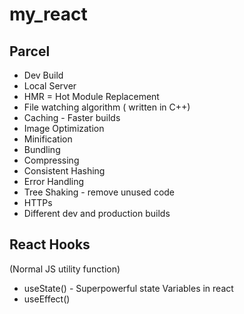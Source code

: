 # my_react

## Parcel

- Dev Build
- Local Server
- HMR = Hot Module Replacement
- File watching algorithm ( written in C++)
- Caching - Faster builds
- Image Optimization
- Minification
- Bundling
- Compressing
- Consistent Hashing
- Error Handling
- Tree Shaking - remove unused code
- HTTPs
- Different dev and production builds

## React Hooks

(Normal JS utility function)

- useState() - Superpowerful state Variables in react
- useEffect()
